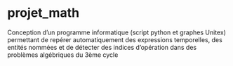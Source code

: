 # projet_math

Conception d’un programme informatique (script python et graphes Unitex) permettant de repérer automatiquement des expressions temporelles, des entités nommées et de détecter des indices d’opération dans des problèmes algébriques du 3ème cycle
